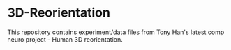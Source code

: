 # 3D-Reorientation

This repository contains experiment/data files from Tony Han's latest comp neuro project - Human 3D reorientation.
